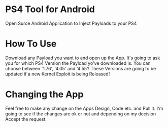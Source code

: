 # PS4 Tool for Android
Open Surce Android Application to Inject Payloads to your PS4

# How To Use
Download any Payload you want to and open up the App. It's going to ask you for which PS4 Version the Payload yo've downloaded is. You can choose between '1.76', '4.05' and '4.55'! These Versions are going to be updated if a new Kernel Exploit is being Released!

# Changing the App
Feel free to make any change on the Apps Design, Code etc. and Pull it. I'm going to see if the changes are ok or not and depending on my decision Accept the request.
